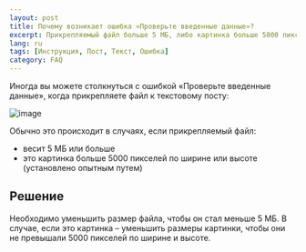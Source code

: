 ```yaml
---
layout: post
title: Почему возникает ошибка «Проверьте введенные данные»?
excerpt: Прикрепляемый файл больше 5 МБ, либо картинка больше 5000 пикселей по ширине или высоте
lang: ru
tags: [Инструкция, Пост, Текст, Ошибка]
category: FAQ
---
```


Иногда вы можете столкнуться с ошибкой «Проверьте введенные данные», когда прикрепляете файл к текстовому посту:

![image](https://user-images.githubusercontent.com/24430718/107155643-95872f00-698a-11eb-810d-927a5a810c30.png)

Обычно это происходит в случаях, если прикрепляемый файл:

* весит 5 МБ или больше
* это картинка больше 5000 пикселей по ширине или высоте (установлено опытным путем)

## Решение

Необходимо уменьшить размер файла, чтобы он стал меньше 5 МБ. В случае, если это картинка – уменьшить размеры картинки, чтобы они не превышали 5000 пикселей по ширине и высоте.
